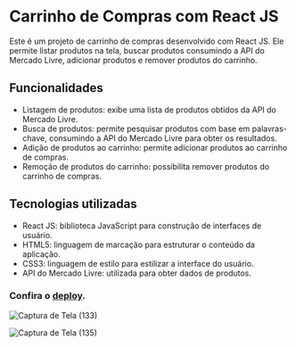 # Carrinho de Compras com React JS

Este é um projeto de carrinho de compras desenvolvido com React JS. Ele permite listar produtos na tela, buscar produtos consumindo a API do Mercado Livre, adicionar produtos e remover produtos do carrinho.

## Funcionalidades

- Listagem de produtos: exibe uma lista de produtos obtidos da API do Mercado Livre.
- Busca de produtos: permite pesquisar produtos com base em palavras-chave, consumindo a API do Mercado Livre para obter os resultados.
- Adição de produtos ao carrinho: permite adicionar produtos ao carrinho de compras.
- Remoção de produtos do carrinho: possibilita remover produtos do carrinho de compras.

## Tecnologias utilizadas

- React JS: biblioteca JavaScript para construção de interfaces de usuário.
- HTML5: linguagem de marcação para estruturar o conteúdo da aplicação.
- CSS3: linguagem de estilo para estilizar a interface do usuário.
- API do Mercado Livre: utilizada para obter dados de produtos.

 ### Confira o [deploy](https://shopping-cart-react-orcin.vercel.app/).

![Captura de Tela (133)](https://github.com/Denis-moreira98/shopping-cart-react/assets/72985107/c27a7252-1967-4ac2-a9ec-fe5192a96365)

![Captura de Tela (135)](https://github.com/Denis-moreira98/shopping-cart-react/assets/72985107/47f60d36-0a02-4a20-a774-7b8a8f427f88)

